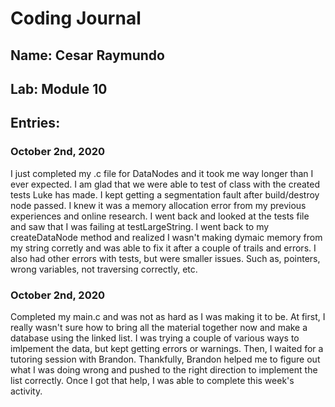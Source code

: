 # Coding Journal
## Name: Cesar Raymundo
## Lab: Module 10
## Entries:
### October 2nd, 2020
I just completed my .c file for DataNodes and it took me way longer than I ever expected. I am glad that we were able to test of class with the created tests Luke has made. I kept getting a segmentation fault after build/destroy node passed. I knew it was a memory allocation error from my previous experiences and online research. I went back and looked at the tests file and saw that I was failing at testLargeString. I went back to my createDataNode method and realized I wasn't making dymaic memory from my string corretly and was able to fix it after a couple of trails and errors. I also had other errors with tests, but were smaller issues. Such as, pointers, wrong variables, not traversing correctly, etc. 

### October 2nd, 2020
Completed my main.c and was not as hard as I was making it to be. At first, I really wasn't sure how to bring all the material together now and make a database using the linked list. I was trying a couple of various ways to imlpement the data, but kept getting errors or warnings. Then, I waited for a tutoring session with Brandon. Thankfully, Brandon helped me to figure out what I was doing wrong and pushed to the right direction to implement the list correctly. Once I got that help, I was able to complete this week's activity.
